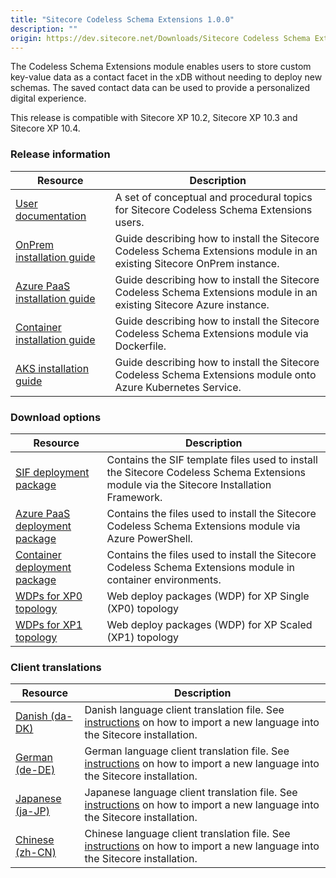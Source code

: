 ```yaml
---
title: "Sitecore Codeless Schema Extensions 1.0.0"
description: ""
origin: https://dev.sitecore.net/Downloads/Sitecore Codeless Schema Extensions/1_0_0/Sitecore Codeless Schema Extensions_1_0_0.aspx
---
```


The Codeless Schema Extensions module enables users to store custom key-value data as a contact facet in the xDB without needing to deploy new schemas. The saved contact data can be used to provide a personalized digital experience.

  <Alert variant='warning' mb={4}>
    <AlertIcon />
    This release is compatible with Sitecore XP 10.2, Sitecore XP 10.3 and Sitecore XP 10.4.
  </Alert>

### Release information

| Resource                           | Description                                                                                                             |
| ---------------------------------- | ----------------------------------------------------------------------------------------------------------------------- |
| [User documentation]()             | A set of conceptual and procedural topics for Sitecore Codeless Schema Extensions users.                                |
| [OnPrem installation guide](A)     | Guide describing how to install the Sitecore Codeless Schema Extensions module in an existing Sitecore OnPrem instance. |
| [Azure PaaS installation guide](B) | Guide describing how to install the Sitecore Codeless Schema Extensions module in an existing Sitecore Azure instance.  |
| [Container installation guide](C)  | Guide describing how to install the Sitecore Codeless Schema Extensions module via Dockerfile.                          |
| [AKS installation guide](D)        | Guide describing how to install the Sitecore Codeless Schema Extensions module onto Azure Kubernetes Service.           |

### Download options

| Resource                                                                                                                                                                             | Description                                                                                                                             |
| ------------------------------------------------------------------------------------------------------------------------------------------------------------------------------------ | --------------------------------------------------------------------------------------------------------------------------------------- |
| [SIF deployment package](https://scdp.blob.core.windows.net/downloads/Sitecore_Codeless_Schema_Extensions/1_0_0/Sitecore%20Generic%20Personalization.Deploy%201.0.4.zip)             | Contains the SIF template files used to install the Sitecore Codeless Schema Extensions module via the Sitecore Installation Framework. |
| [Azure PaaS deployment package](https://scdp.blob.core.windows.net/downloads/Sitecore_Codeless_Schema_Extensions/1_0_0/Sitecore%20Generic%20Personalization.AzureDeploy%201.0.4.zip) | Contains the files used to install the Sitecore Codeless Schema Extensions module via Azure PowerShell.                                 |
| [Container deployment package](https://scdp.blob.core.windows.net/downloads/Sitecore_Codeless_Schema_Extensions/1_0_0/SitecoreGpContainerDeployment.1.0.4.zip)                       | Contains the files used to install the Sitecore Codeless Schema Extensions module in container environments.                            |
| [WDPs for XP0 topology](https://scdp.blob.core.windows.net/downloads/Sitecore_Codeless_Schema_Extensions/1_0_0/Sitecore%20Generic%20Personalization%20XP0%20WDPs%201.0.4.zip)        | Web deploy packages (WDP) for XP Single (XP0) topology                                                                                  |
| [WDPs for XP1 topology](https://scdp.blob.core.windows.net/downloads/Sitecore_Codeless_Schema_Extensions/1_0_0/Sitecore%20Generic%20Personalization%20XP1%20WDPs%201.0.4.zip)        | Web deploy packages (WDP) for XP Scaled (XP1) topology                                                                                  |

### Client translations

| Resource                                                                                                                                                              | Description                                                                                                                                                                                                                                        |
| --------------------------------------------------------------------------------------------------------------------------------------------------------------------- | -------------------------------------------------------------------------------------------------------------------------------------------------------------------------------------------------------------------------------------------------- |
| [Danish (da-DK)](https://scdp.blob.core.windows.net/downloads/Sitecore_Codeless_Schema_Extensions/1_0_0/Sitecore%20Generic%20Personalization%201.0.4%20(da-DK).zip)   | Danish language client translation file. See [instructions](https://dev.sitecore.net/Downloads/Sitecore_Experience_Platform/90/~/link.aspx?_id=D72CBF8CE581436CBBCAEE896C8646F7) on how to import a new language into the Sitecore installation.   |
| [German (de-DE)](https://scdp.blob.core.windows.net/downloads/Sitecore_Codeless_Schema_Extensions/1_0_0/Sitecore%20Generic%20Personalization%201.0.4%20(de-DE).zip)   | German language client translation file. See [instructions](https://dev.sitecore.net/Downloads/Sitecore_Experience_Platform/90/~/link.aspx?_id=D72CBF8CE581436CBBCAEE896C8646F7) on how to import a new language into the Sitecore installation.   |
| [Japanese (ja-JP)](https://scdp.blob.core.windows.net/downloads/Sitecore_Codeless_Schema_Extensions/1_0_0/Sitecore%20Generic%20Personalization%201.0.4%20(ja-JP).zip) | Japanese language client translation file. See [instructions](https://dev.sitecore.net/Downloads/Sitecore_Experience_Platform/90/~/link.aspx?_id=D72CBF8CE581436CBBCAEE896C8646F7) on how to import a new language into the Sitecore installation. |
| [Chinese (zh-CN)](https://scdp.blob.core.windows.net/downloads/Sitecore_Codeless_Schema_Extensions/1_0_0/Sitecore%20Generic%20Personalization%201.0.4%20(zh-CN).zip)  | Chinese language client translation file. See [instructions](https://dev.sitecore.net/Downloads/Sitecore_Experience_Platform/90/~/link.aspx?_id=D72CBF8CE581436CBBCAEE896C8646F7) on how to import a new language into the Sitecore installation.  |